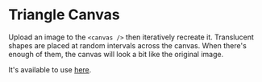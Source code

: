 # Triangle Canvas

Upload an image to the `<canvas />` then iteratively recreate it. Translucent shapes are placed at random intervals across the canvas. When there's enough of them, the canvas will look a bit like the original image.

It's available to use [here](https://okaydave.github.io/triangle-canvas/).

